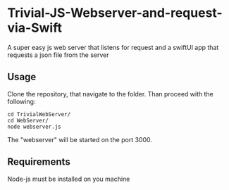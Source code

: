 #  Trivial-JS-Webserver-and-request-via-Swift
 A super easy js web server that listens for request and a swiftUI app that requests a json file from the server

## Usage
Clone the repository, that navigate to the folder. Than proceed with the following:
```
cd TrivialWebServer/
cd WebServer/
node webserver.js
```
The "webserver" will be started on the port 3000.

## Requirements
Node-js must be installed on you machine
